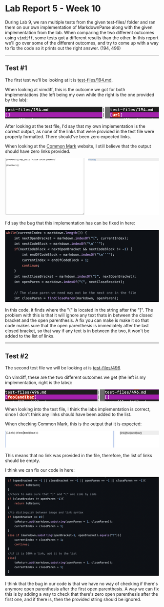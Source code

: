# Lab Report 5 - Week 10
During Lab 9, we ran multiple tests from the given test-files/ folder and ran them on our own implementation of MarkdownParse along with the given implementation from the lab. When comparing the two different outcomes using `vimdiff`, some tests got a different results than the other. In this report we'll go over some of the different outcomes, and try to come up with a way to fix the code so it prints out the right answer.
(194, 496)

---
## Test #1
The first test we'll be looking at it is [test-files/194.md](https://github.com/nidhidhamnani/markdown-parser/blob/main/test-files/194.md).

When looking at vimdiff, this is the outcome we got for both implementations (the left being my own while the right is the one provided by the lab):

![Image](testfile1.png)


After looking at the test file, I'd say that my own implementation is the correct output, as none of the links that were provided in the test file were properly formatted. There should've been zero expected links.

When looking at the [Common Mark](https://spec.commonmark.org/dingus/) website, I still believe that the output should have zero links provided.

![Image](testfile1output.png)

I'd say the bug that this implementation has can be fixed in here:

![Image](testfile1fix.png)

In this code, it finds where the "(" is located in the string after the "]". The problem with this is that it will ignore any text thats in between the closed bracket and the open parenthesis. A fix you can make is make it so that code makes sure that the open parenthesis is immediately after the last closed bracket, so that way if any text is in between the two, it won't be added to the list of links.

---
## Test #2
The second test file we will be looking at is [test-files/496](https://github.com/nidhidhamnani/markdown-parser/blob/main/test-files/496.md).

On vimdiff, these are the two different outcomes we get (the left is my implementation, right is the labs):

![Image](testfile2.png)

When looking into the test file, I think the labs implementation is correct, since I don't think any links should have been added to the list.

When checking Common Mark, this is the output that it is expected:

![Image](testfile2output.png)

This means that no link was provided in the file, therefore, the list of links should be empty.

I think we can fix our code in here:

![Image](testfile2fix.png)

I think that the bug in our code is that we have no way of checking if there's anymore open parenthesis after the first open parenthesis. A way we can fix this is by adding a way to check that there's zero open parenthesis after the first one, and if there is, then the provided string should be ignored.